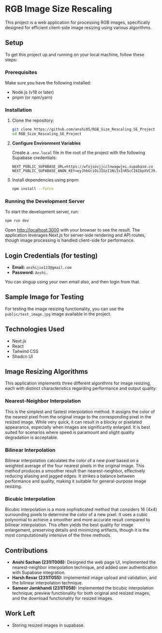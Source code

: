 # RGB Image Size Rescaling

This project is a web application for processing RGB images, specifically designed for efficient client-side image resizing using various algorithms.

## Setup

To get this project up and running on your local machine, follow these steps:

### Prerequisites

Make sure you have the following installed:

*   Node.js (v18 or later)
*   pnpm (or npm/yarn)

### Installation

1.  Clone the repository:

    ```bash
    git clone https://github.com/anshi05/RGB_Size_Rescaling_SE_Project
    cd RGB_Size_Rescaling_SE_Project

    ```

2.  **Configure Environment Variables**

    Create a `.env.local` file in the root of the project with the following Supabase credentials:

    ```
    NEXT_PUBLIC_SUPABASE_URL=https://wfxjsovjjcclnwagwjei.supabase.co
    NEXT_PUBLIC_SUPABASE_ANON_KEY=eyJhbGciOiJIUzI1NiIsInR5cCI6IkpXVCJ9.eyJpc3MiOiJzdXBhYmFzZSIsInJlZiI6IndmeGpzb3ZqamNjbG53YWd3amVpIiwicm9sZSI6ImFub24iLCJpYXQiOjE3NjAzNTE2MTksImV4cCI6MjA3NTkyNzYxOX0.DVnJ0JRvScN7PWoWMedy1PV6pRymS9LysBnXZ7XcrJU
    ```

3.  Install dependencies using pnpm:

    ```bash
    npm install --force
    ```

### Running the Development Server

To start the development server, run:

```bash
npm run dev
```

Open [http://localhost:3000](http://localhost:3000) with your browser to see the result. The application leverages Next.js for server-side rendering and API routes, though image processing is handled client-side for performance.

## Login Credentials (for testing)

*   **Email:** `anshijio123@gmail.com`
*   **Password:** `Anshi.`

You can singup using your own email also, and then login from that.

## Sample Image for Testing

For testing the image resizing functionality, you can use the `public/test_image.jpg` image available in the project.

## Technologies Used

*   Next.js
*   React
*   Tailwind CSS
*   Shadcn UI


## Image Resizing Algorithms

This application implements three different algorithms for image resizing, each with distinct characteristics regarding performance and output quality:

### Nearest-Neighbor Interpolation

This is the simplest and fastest interpolation method. It assigns the color of the nearest pixel from the original image to the corresponding pixel in the resized image. While very quick, it can result in a blocky or pixelated appearance, especially when images are significantly enlarged. It is best suited for scenarios where speed is paramount and slight quality degradation is acceptable.

### Bilinear Interpolation

Bilinear interpolation calculates the color of a new pixel based on a weighted average of the four nearest pixels in the original image. This method produces a smoother result than nearest-neighbor, effectively reducing aliasing and jagged edges. It strikes a balance between performance and quality, making it suitable for general-purpose image resizing.

### Bicubic Interpolation

Bicubic interpolation is a more sophisticated method that considers 16 (4x4) surrounding pixels to determine the color of a new pixel. It uses a cubic polynomial to achieve a smoother and more accurate result compared to bilinear interpolation. This often yields the best quality for image enlargement, preserving details and minimizing artifacts, though it is the most computationally intensive of the three methods.

## Contributions

*   **Anshi Sachan (231IT008):** Designed the web page UI, implemented the nearest-neighbor interpolation technique, and added user authentication with Supabase integration.
*   **Harsh Revar (231IT055):** Implemented image upload and validation, and the bilinear interpolation technique.
*   **Sameer Jamkhandi (231IT058):** Implemented the bicubic interpolation technique, preview functionality for both original and resized images, and the download functionality for resized images.

## Work Left

*   Storing resized images in supabase.

  

